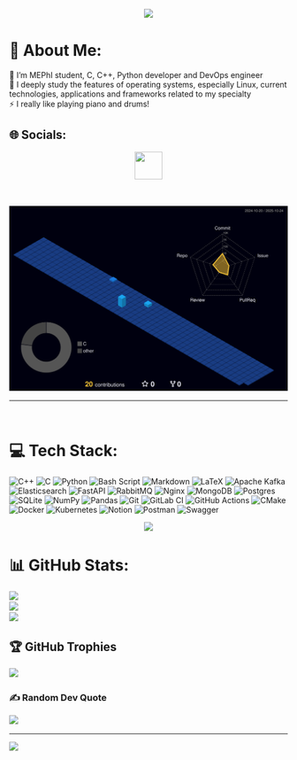 
<p align="center">
  <a>
      <img src="https://capsule-render.vercel.app/api?type=waving&height=300&color=gradient&text=Hey,%20I'm%20Yulia!🕹️">
  </a>
</p>

# 💫 About Me:
🔭 I’m MEPhI student, C, C++, Python developer and DevOps engineer<br>🌱 I deeply study the features of operating systems, especially Linux, current technologies, applications and frameworks related to my specialty <br>⚡ I really like playing piano and drums!


## 🌐 Socials:
<p align="center">
  <a href="mailto:iyulia73@yandex.ru">
    <img src="https://github.com/user-attachments/assets/dfad00b0-b02c-4ba9-9f98-513b4dbbd22f" width="50" height="50">
  </a>
</p>

<br>
<p align='center'>
<img src="./profile-3d-contrib/profile-night-view.svg">
</p>
<hr>
<br>

# 💻 Tech Stack:
![C++](https://img.shields.io/badge/c++-%2300599C.svg?style=for-the-badge&logo=c%2B%2B&logoColor=white) ![C](https://img.shields.io/badge/c-%2300599C.svg?style=for-the-badge&logo=c&logoColor=white) ![Python](https://img.shields.io/badge/python-3670A0?style=for-the-badge&logo=python&logoColor=ffdd54) ![Bash Script](https://img.shields.io/badge/bash_script-%23121011.svg?style=for-the-badge&logo=gnu-bash&logoColor=white) ![Markdown](https://img.shields.io/badge/markdown-%23000000.svg?style=for-the-badge&logo=markdown&logoColor=white) ![LaTeX](https://img.shields.io/badge/latex-%23008080.svg?style=for-the-badge&logo=latex&logoColor=white) ![Apache Kafka](https://img.shields.io/badge/Apache%20Kafka-000?style=for-the-badge&logo=apachekafka) ![Elasticsearch](https://img.shields.io/badge/elasticsearch-%230377CC.svg?style=for-the-badge&logo=elasticsearch&logoColor=white) ![FastAPI](https://img.shields.io/badge/FastAPI-005571?style=for-the-badge&logo=fastapi) ![RabbitMQ](https://img.shields.io/badge/rabbitmq-FF6600?style=for-the-badge&logo=rabbitmq&logoColor=white) ![Nginx](https://img.shields.io/badge/nginx-%23009639.svg?style=for-the-badge&logo=nginx&logoColor=white) ![MongoDB](https://img.shields.io/badge/MongoDB-%234ea94b.svg?style=for-the-badge&logo=mongodb&logoColor=white) ![Postgres](https://img.shields.io/badge/postgres-%23316192.svg?style=for-the-badge&logo=postgresql&logoColor=white) ![SQLite](https://img.shields.io/badge/sqlite-%2307405e.svg?style=for-the-badge&logo=sqlite&logoColor=white) ![NumPy](https://img.shields.io/badge/numpy-%23013243.svg?style=for-the-badge&logo=numpy&logoColor=white) ![Pandas](https://img.shields.io/badge/pandas-%23150458.svg?style=for-the-badge&logo=pandas&logoColor=white) ![Git](https://img.shields.io/badge/git-%23F05033.svg?style=for-the-badge&logo=git&logoColor=white) ![GitLab CI](https://img.shields.io/badge/gitlab%20CI-%23181717.svg?style=for-the-badge&logo=gitlab&logoColor=white) ![GitHub Actions](https://img.shields.io/badge/github%20actions-%232671E5.svg?style=for-the-badge&logo=githubactions&logoColor=white) ![CMake](https://img.shields.io/badge/CMake-%23008FBA.svg?style=for-the-badge&logo=cmake&logoColor=white) ![Docker](https://img.shields.io/badge/docker-%230db7ed.svg?style=for-the-badge&logo=docker&logoColor=white) ![Kubernetes](https://img.shields.io/badge/kubernetes-%23326ce5.svg?style=for-the-badge&logo=kubernetes&logoColor=white) ![Notion](https://img.shields.io/badge/Notion-%23000000.svg?style=for-the-badge&logo=notion&logoColor=white) ![Postman](https://img.shields.io/badge/Postman-FF6C37?style=for-the-badge&logo=postman&logoColor=white) ![Swagger](https://img.shields.io/badge/-Swagger-%23Clojure?style=for-the-badge&logo=swagger&logoColor=white)

<p align="center">
  <a>
    <img src="https://media0.giphy.com/media/v1.Y2lkPTc5MGI3NjExY2c0cXZiZ2kzYTAwZWhoaG1nM3RwYW5qbGdweDBrZjA5ZG1uaWFpeiZlcD12MV9pbnRlcm5hbF9naWZfYnlfaWQmY3Q9Zw/xT9IgIc0lryrxvqVGM/giphy.gif">
  </a>

  
  
</p>

# 📊 GitHub Stats:
![](https://github-readme-stats.vercel.app/api?username=ignatovayd&theme=dark&hide_border=true&include_all_commits=false&count_private=false)<br/>
![](https://nirzak-streak-stats.vercel.app/?user=ignatovayd&theme=dark&hide_border=true)<br/>
![](https://github-readme-stats.vercel.app/api/top-langs/?username=ignatovayd&theme=dark&hide_border=true&include_all_commits=false&count_private=false&layout=compact)

## 🏆 GitHub Trophies
![](https://github-profile-trophy.vercel.app/?username=ignatovayd&theme=radical&no-frame=false&no-bg=true&margin-w=4)

### ✍️ Random Dev Quote
![](https://quotes-github-readme.vercel.app/api?type=horizontal&theme=radical)

---
[![](https://visitcount.itsvg.in/api?id=ignatovayd&icon=0&color=0)](https://visitcount.itsvg.in)

<!-- Proudly created with GPRM ( https://gprm.itsvg.in ) -->
